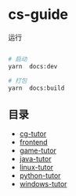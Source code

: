 # cs-guide

运行

```bash

# 启动
yarn  docs:dev

# 打包
yarn  docs:build

```

## 目录

- [cg-tutor](./docs/cg-tutor/README.md)
- [frontend](./docs/frontend/README.md)
- [game-tutor](./docs/game-tutor/README.md)
- [java-tutor](./docs/cg-tutor/README.md)
- [linux-tutor](./docs/cg-tutor/README.md)
- [python-tutor](./docs/cg-tutor/README.md)
- [windows-tutor](./docs/cg-tutor/README.md)

